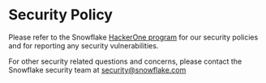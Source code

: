 # Security Policy

Please refer to the Snowflake [HackerOne program](https://hackerone.com/snowflake?type=team) for our security policies and for reporting any security vulnerabilities.

For other security related questions and concerns, please contact the Snowflake security team at security@snowflake.com
